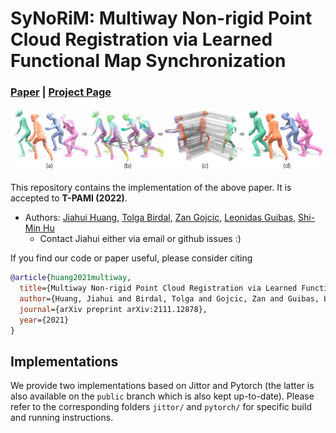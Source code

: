 # SyNoRiM: Multiway Non-rigid Point Cloud Registration via Learned Functional Map Synchronization

### [**Paper**](https://arxiv.org/abs/2111.12878) | [**Project Page**](https://cg.cs.tsinghua.edu.cn/people/~huangjh/publication/synorim/)

![](./pytorch/assets/teaser.png)

This repository contains the implementation of the above paper. It is accepted to **T-PAMI (2022)**.
- Authors: [Jiahui Huang](https://cg.cs.tsinghua.edu.cn/people/~huangjh/), [Tolga Birdal](http://tbirdal.me/), [Zan Gojcic](https://zgojcic.github.io/), [Leonidas Guibas](https://geometry.stanford.edu/member/guibas/), [Shi-Min Hu](https://cg.cs.tsinghua.edu.cn/shimin.htm)
    - Contact Jiahui either via email or github issues :)


If you find our code or paper useful, please consider citing
```bibtex
@article{huang2021multiway,
  title={Multiway Non-rigid Point Cloud Registration via Learned Functional Map Synchronization},
  author={Huang, Jiahui and Birdal, Tolga and Gojcic, Zan and Guibas, Leonidas J and Hu, Shi-Min},
  journal={arXiv preprint arXiv:2111.12878},
  year={2021}
}
```

## Implementations

We provide two implementations based on Jittor and Pytorch (the latter is also available on the `public` branch which is also kept up-to-date). 
Please refer to the corresponding folders `jittor/` and `pytorch/` for specific build and running instructions.
